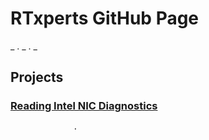 # RTxperts GitHub Page


_
.
_
.
_

##   Projects

###     [Reading Intel NIC Diagnostics](https://github.com/IntervalZero/RTxperts/tree/master/IntelNicDiagnostics)


 
  
   
    
     
      
       
        
         
          
           
            
             
              
              
               
                
                  
                  .

















